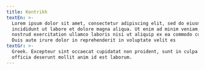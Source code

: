 ```yaml
---
title: Kentrikh
textEn: >-
  Lorem ipsum dolor sit amet, consectetur adipiscing elit, sed do eiusmod tempor
  incididunt ut labore et dolore magna aliqua. Ut enim ad minim veniam, quis
  nostrud exercitation ullamco laboris nisi ut aliquip ex ea commodo consequat.
  Duis aute irure dolor in reprehenderit in voluptate velit es
textGr: >-
  Greek. Excepteur sint occaecat cupidatat non proident, sunt in culpa qui
  officia deserunt mollit anim id est laborum.
---
```


